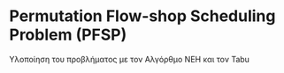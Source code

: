 # Permutation Flow-shop Scheduling Problem (PFSP) 
 Υλοποίηση του προβλήματος με τον Αλγόρθμο NEH και τον Tabu
